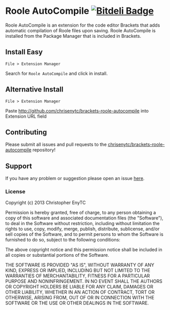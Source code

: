 # Roole AutoCompile [![Bitdeli Badge](https://d2weczhvl823v0.cloudfront.net/chrisenytc/brackets-roole-autocompile/trend.png)](https://bitdeli.com/free "Bitdeli Badge")

Roole AutoCompile is an extension for the code editor Brackets that adds automatic compilation of Roole files upon saving. Roole AutoCompile is installed from the Package Manager that is included in Brackets.

## Install Easy

`File > Extension Manager`

Search for `Roole AutoCompile` and click in install.

## Alternative Install

`File > Extension Manager`

Paste http://github.com/chrisenytc/brackets-roole-autocompile into Extension URL field

## Contributing

Please submit all issues and pull requests to the [chrisenytc/brackets-roole-autocompile](http://github.com/chrisenytc/brackets-roole-autocompile) repository!

## Support
If you have any problem or suggestion please open an issue [here](https://github.com/chrisenytc/brackets-roole-autocompile/issues).

### License
Copyright (c) 2013 Christopher EnyTC

Permission is hereby granted, free of charge, to any person
obtaining a copy of this software and associated documentation
files (the "Software"), to deal in the Software without
restriction, including without limitation the rights to use,
copy, modify, merge, publish, distribute, sublicense, and/or sell
copies of the Software, and to permit persons to whom the
Software is furnished to do so, subject to the following
conditions:

The above copyright notice and this permission notice shall be
included in all copies or substantial portions of the Software.

THE SOFTWARE IS PROVIDED "AS IS", WITHOUT WARRANTY OF ANY KIND,
EXPRESS OR IMPLIED, INCLUDING BUT NOT LIMITED TO THE WARRANTIES
OF MERCHANTABILITY, FITNESS FOR A PARTICULAR PURPOSE AND
NONINFRINGEMENT. IN NO EVENT SHALL THE AUTHORS OR COPYRIGHT
HOLDERS BE LIABLE FOR ANY CLAIM, DAMAGES OR OTHER LIABILITY,
WHETHER IN AN ACTION OF CONTRACT, TORT OR OTHERWISE, ARISING
FROM, OUT OF OR IN CONNECTION WITH THE SOFTWARE OR THE USE OR
OTHER DEALINGS IN THE SOFTWARE.
